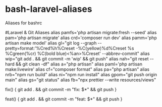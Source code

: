 # bash-laravel-aliases
Aliases for bashrc

#Laravel & Git Aliases
alias pamfs='php artisan migrate:fresh --seed'
alias pam='php artisan migrate'
alias crd='composer run dev'
alias pamm='php artisan make model'
alias gl="git log --graph --pretty=format:'%Cred%h%Creset -%C(yellow)%d%Creset %s %Cgreen(%cr) %C(bold blue)<%an>%Creset' --abbrev-commit"
alias wip="git add . && git commit -m 'wip' && git push"
alias nah="git reset --hard && git clean -df"
alias a="php artisan"
alias paml='php artisan make:livewire'
alias cf="composer format"
alias pa="php artisan"
alias nrb="npm run build"
alias ni="npm run install"
alias gpom="git push origin main"
alias gs="git status"
alias fb="npx prettier --write resources/views"

fix() {
  git add . && git commit -m "fix: $*" && git push
}

feat() {
  git add . && git commit -m "feat: $*" && git push
}
